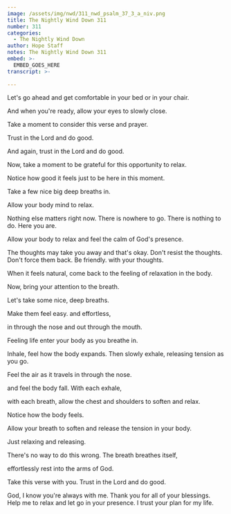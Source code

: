 ```yaml
---
image: /assets/img/nwd/311_nwd_psalm_37_3_a_niv.png
title: The Nightly Wind Down 311
number: 311
categories:
  - The Nightly Wind Down
author: Hope Staff
notes: The Nightly Wind Down 311
embed: >-
  EMBED_GOES_HERE
transcript: >-
  
---
```

Let's go ahead and get comfortable in your bed or in your chair.

And when you're ready, allow your eyes to slowly close.

Take a moment to consider this verse and prayer.

Trust in the Lord and do good.

And again, trust in the Lord and do good.

Now, take a moment to be grateful for this opportunity to relax.

Notice how good it feels just to be here in this moment.

Take a few nice big deep breaths in.

Allow your body mind to relax.

Nothing else matters right now. There is nowhere to go. There is nothing to do. Here you are.

Allow your body to relax and feel the calm of God's presence.

The thoughts may take you away and that's okay. Don't resist the thoughts. Don't force them back. Be friendly. with your thoughts.

When it feels natural, come back to the feeling of relaxation in the body.

Now, bring your attention to the breath.

Let's take some nice, deep breaths.

Make them feel easy. and effortless,

in through the nose and out through the mouth.

Feeling life enter your body as you breathe in.

Inhale, feel how the body expands. Then slowly exhale, releasing tension as you go.

Feel the air as it travels in through the nose.

and feel the body fall. With each exhale,

with each breath, allow the chest and shoulders to soften and relax.

Notice how the body feels.

Allow your breath to soften and release the tension in your body.

Just relaxing and releasing.

There's no way to do this wrong. The breath breathes itself,

effortlessly rest into the arms of God.

Take this verse with you. Trust in the Lord and do good.

God, I know you're always with me. Thank you for all of your blessings. Help me to relax and let go in your presence. I trust your plan for my life.

